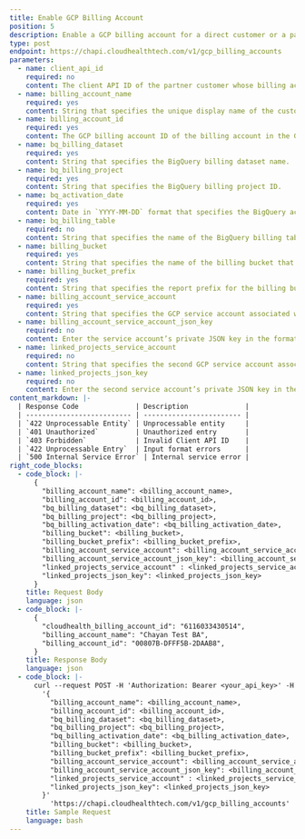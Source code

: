 ```yaml
---
title: Enable GCP Billing Account
position: 5
description: Enable a GCP billing account for a direct customer or a partner customer in the CloudHealth Platform.
type: post
endpoint: https://chapi.cloudhealthtech.com/v1/gcp_billing_accounts
parameters:
  - name: client_api_id
    required: no
    content: The client API ID of the partner customer whose billing account is being added. Required for partners configuring a partner customer's billing account.
  - name: billing_account_name
    required: yes
    content: String that specifies the unique display name of the customer's billing account.
  - name: billing_account_id
    required: yes
    content: The GCP billing account ID of the billing account in the Google Console.   
  - name: bq_billing_dataset
    required: yes
    content: String that specifies the BigQuery billing dataset name.
  - name: bq_billing_project
    required: yes
    content: String that specifies the BigQuery billing project ID.
  - name: bq_activation_date
    required: yes
    content: Date in `YYYY-MM-DD` format that specifies the BigQuery activation date. To locate the activation date, run the following query in the BigQuery Query Editor, replacing `insert_table_name` with the BigQuery table name - `SELECT min(export_time) FROM insert_table_name`.
  - name: bq_billing_table
    required: no
    content: String that specifies the name of the BigQuery billing table. By default, the customer-owned BigQuery table is used. If you are a partner enabling a partner customer GCP billing account, you should assign the partner-owned BigQuery table, not the customer-owned table.
  - name: billing_bucket
    required: yes
    content: String that specifies the name of the billing bucket that contains the GCP billing export for the billing account.
  - name: billing_bucket_prefix
    required: yes
    content: String that specifies the report prefix for the billing bucket.
  - name: billing_account_service_account
    required: yes
    content: String that specifies the GCP service account associated with the billing account.
  - name: billing_account_service_account_json_key
    required: no
    content: Enter the service account’s private JSON key in the format `data:application/json;base64, <private JSON key>`.
  - name: linked_projects_service_account
    required: no
    content: String that specifies the second GCP service account associated with the billing account, if applicable. To ensure that the minimum set of permissions are used, some customers might prefer to use two service accounts for CloudHealth, one for billing data and one for asset and rightsizing data. CloudHealth recommends that partners use two service accounts for their partner customers, with the billing data service account owned by the partner and the asset and rightsizing data service account owned by the partner customer.
  - name: linked_projects_json_key
    required: no
    content: Enter the second service account’s private JSON key in the format `data:application/json;base64, <private JSON key>`.
content_markdown: |-
  | Response Code              | Description              |
  | -------------------------- | ------------------------ |
  | `422 Unprocessable Entity` | Unprocessable entity     |
  | `401 Unauthorized`         | Unauthorized entry       |
  | `403 Forbidden`            | Invalid Client API ID    |
  | `422 Unprocessable Entry`  | Input format errors      |
  | `500 Internal Service Error` | Internal service error |
right_code_blocks:
  - code_block: |-
      {
        "billing_account_name": <billing_account_name>,
        "billing_account_id": <billing_account_id>,
        "bq_billing_dataset": <bq_billing_dataset>,
        "bq_billing_project": <bq_billing_project>,
        "bq_billing_activation_date": <bq_billing_activation_date>,
        "billing_bucket": <billing_bucket>,
        "billing_bucket_prefix": <billing_bucket_prefix>,
        "billing_account_service_account": <billing_account_service_account>,
        "billing_account_service_account_json_key": <billing_account_service_account_json_key>,
        "linked_projects_service_account" : <linked_projects_service_account>,
        "linked_projects_json_key": <linked_projects_json_key>
      }
    title: Request Body
    language: json
  - code_block: |-
      {
        "cloudhealth_billing_account_id": "6116033430514",
        "billing_account_name": "Chayan Test BA",
        "billing_account_id": "00807B-DFFF5B-2DAAB8",
      }
    title: Response Body
    language: json
  - code_block: |-
      curl --request POST -H 'Authorization: Bearer <your_api_key>' -H 'Content-Type: application/json' -d
        '{
          "billing_account_name": <billing_account_name>,
          "billing_account_id": <billing_account_id>,
          "bq_billing_dataset": <bq_billing_dataset>,
          "bq_billing_project": <bq_billing_project>,
          "bq_billing_activation_date": <bq_billing_activation_date>,
          "billing_bucket": <billing_bucket>,
          "billing_bucket_prefix": <billing_bucket_prefix>,
          "billing_account_service_account": <billing_account_service_account>,
          "billing_account_service_account_json_key": <billing_account_service_account_json_key>,
          "linked_projects_service_account" : <linked_projects_service_account>,
          "linked_projects_json_key": <linked_projects_json_key>
        }'
          'https://chapi.cloudhealthtech.com/v1/gcp_billing_accounts'
    title: Sample Request
    language: bash
---
```

